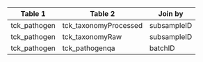 |Table 1|Table 2|Join by|
|----------------|----------------|-------------|
|tck_pathogen|tck_taxonomyProcessed|subsampleID|
|tck_pathogen|tck_taxonomyRaw|subsampleID|
|tck_pathogen|tck_pathogenqa|batchID|